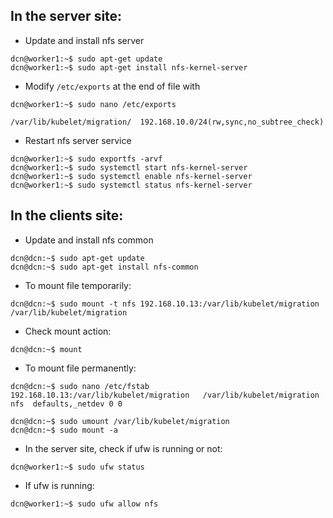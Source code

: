 ## In the server site:
* Update and install nfs server
```
dcn@worker1:~$ sudo apt-get update
dcn@worker1:~$ sudo apt-get install nfs-kernel-server
```
* Modify ```/etc/exports``` at the end of file with 
```
dcn@worker1:~$ sudo nano /etc/exports
```
```
/var/lib/kubelet/migration/  192.168.10.0/24(rw,sync,no_subtree_check)
```
* Restart nfs server service 
```
dcn@worker1:~$ sudo exportfs -arvf
dcn@worker1:~$ sudo systemctl start nfs-kernel-server
dcn@worker1:~$ sudo systemctl enable nfs-kernel-server
dcn@worker1:~$ sudo systemctl status nfs-kernel-server
```

## In the clients site:
* Update and install nfs common
```
dcn@dcn:~$ sudo apt-get update
dcn@dcn:~$ sudo apt-get install nfs-common
```
* To mount file temporarily:
```
dcn@dcn:~$ sudo mount -t nfs 192.168.10.13:/var/lib/kubelet/migration /var/lib/kubelet/migration
```
* Check mount action:
```
dcn@dcn:~$ mount
```
* To mount file permanently:
```
dcn@dcn:~$ sudo nano /etc/fstab
192.168.10.13:/var/lib/kubelet/migration   /var/lib/kubelet/migration  nfs  defaults,_netdev 0 0
```
```
dcn@dcn:~$ sudo umount /var/lib/kubelet/migration
dcn@dcn:~$ sudo mount -a
```
* In the server site, check if ufw is running or not:
```
dcn@worker1:~$ sudo ufw status
```
* If ufw is running: 
```
dcn@worker1:~$ sudo ufw allow nfs
```
